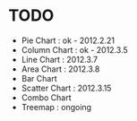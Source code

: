 TODO
=================

* Pie Chart : ok - 2012.2.21
* Column Chart : ok - 2012.3.5
* Line Chart : 2012.3.7
* Area Chart : 2012.3.8
* Bar Chart
* Scatter Chart : 2012.3.15
* Combo Chart
* Treemap : ongoing